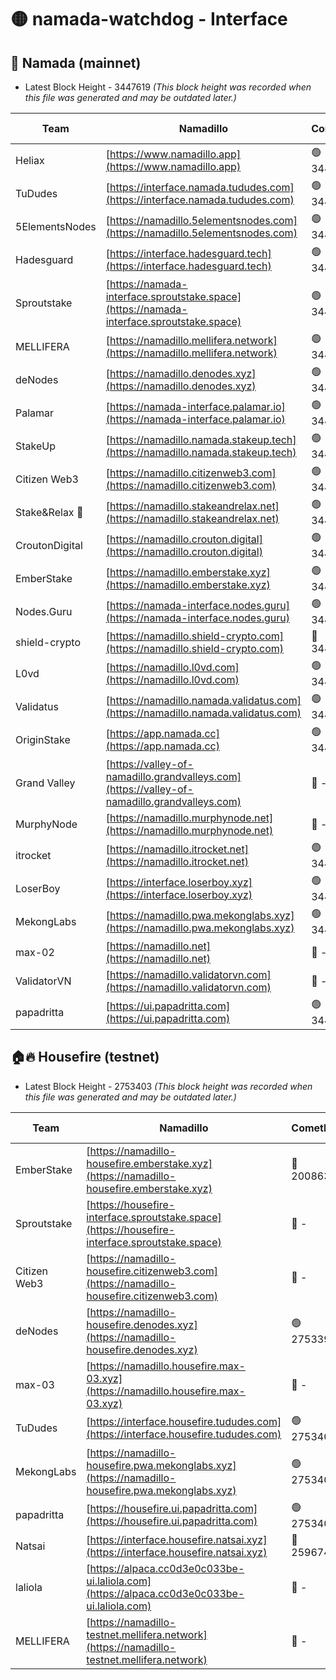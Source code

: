 # 🟡 namada-watchdog - Interface

## 🚀 Namada (mainnet)
- Latest Block Height - 3447619 *(This block height was recorded when this file was generated and may be outdated later.)*

| Team | Namadillo | CometBFT | Indexer | MASP Indexer |
|-|-|-|-|-|
| Heliax | [https://www.namadillo.app](https://www.namadillo.app) | 🟢 3447582 | 🟢 3447582 | 🟢 3447582 |
| TuDudes | [https://interface.namada.tududes.com](https://interface.namada.tududes.com) | 🟢 3447583 | 🟢 3447583 | 🟢 3447582 |
| 5ElementsNodes | [https://namadillo.5elementsnodes.com](https://namadillo.5elementsnodes.com) | 🟢 3447583 | 🟢 3447583 | 🟢 3447583 |
| Hadesguard | [https://interface.hadesguard.tech](https://interface.hadesguard.tech) | 🟢 3447583 | 🟢 3447583 | 🟢 3447583 |
| Sproutstake | [https://namada-interface.sproutstake.space](https://namada-interface.sproutstake.space) | 🟢 3447584 | 🟢 3447584 | 🟢 3447584 |
| MELLIFERA | [https://namadillo.mellifera.network](https://namadillo.mellifera.network) | 🟢 3447584 | 🟢 3447584 | 🟢 3447584 |
| deNodes | [https://namadillo.denodes.xyz](https://namadillo.denodes.xyz) | 🟢 3447585 | 🟢 3447585 | 🟢 3447585 |
| Palamar | [https://namada-interface.palamar.io](https://namada-interface.palamar.io) | 🟢 3447585 | 🟢 3447585 | 🟢 3447585 |
| StakeUp | [https://namadillo.namada.stakeup.tech](https://namadillo.namada.stakeup.tech) | 🟢 3447586 | 🟢 3447586 | 🟢 3447586 |
| Citizen Web3 | [https://namadillo.citizenweb3.com](https://namadillo.citizenweb3.com) | 🟢 3447587 | 🟢 3447586 | 🟢 3447586 |
| Stake&Relax 🦥 | [https://namadillo.stakeandrelax.net](https://namadillo.stakeandrelax.net) | 🟢 3447587 | 🟢 3447587 | 🟢 3447587 |
| CroutonDigital | [https://namadillo.crouton.digital](https://namadillo.crouton.digital) | 🟢 3447588 | 🟢 3447588 | 🟢 3447587 |
| EmberStake | [https://namadillo.emberstake.xyz](https://namadillo.emberstake.xyz) | 🟢 3447588 | 🟢 3447588 | 🟢 3447588 |
| Nodes.Guru | [https://namada-interface.nodes.guru](https://namada-interface.nodes.guru) | 🟢 3447589 | 🟢 3447589 | 🟢 3447589 |
| shield-crypto | [https://namadillo.shield-crypto.com](https://namadillo.shield-crypto.com) | 🔴 3446823 | 🔴 - | 🔴 - |
| L0vd | [https://namadillo.l0vd.com](https://namadillo.l0vd.com) | 🟢 3447594 | 🟢 3447594 | 🟢 3447594 |
| Validatus | [https://namadillo.namada.validatus.com](https://namadillo.namada.validatus.com) | 🟢 3447595 | 🟢 3447594 | 🟢 3447594 |
| OriginStake | [https://app.namada.cc](https://app.namada.cc) | 🟢 3447595 | 🟢 3447595 | 🟢 3447595 |
| Grand Valley | [https://valley-of-namadillo.grandvalleys.com](https://valley-of-namadillo.grandvalleys.com) | 🔴 - | 🔴 - | 🔴 - |
| MurphyNode | [https://namadillo.murphynode.net](https://namadillo.murphynode.net) | 🔴 - | 🔴 - | 🔴 - |
| itrocket | [https://namadillo.itrocket.net](https://namadillo.itrocket.net) | 🟢 3447613 | 🟢 3447613 | 🟢 3447613 |
| LoserBoy | [https://interface.loserboy.xyz](https://interface.loserboy.xyz) | 🟢 3447614 | 🟢 3447614 | 🟢 3447614 |
| MekongLabs | [https://namadillo.pwa.mekonglabs.xyz](https://namadillo.pwa.mekonglabs.xyz) | 🟢 3447614 | 🟢 3447614 | 🟢 3447614 |
| max-02 | [https://namadillo.net](https://namadillo.net) | 🔴 - | 🔴 - | 🔴 - |
| ValidatorVN | [https://namadillo.validatorvn.com](https://namadillo.validatorvn.com) | 🔴 - | 🔴 - | 🔴 - |
| papadritta | [https://ui.papadritta.com](https://ui.papadritta.com) | 🟢 3447619 | 🟢 3447619 | 🔴 - |

## 🏠🔥 Housefire (testnet)
- Latest Block Height - 2753403 *(This block height was recorded when this file was generated and may be outdated later.)*

| Team | Namadillo | CometBFT | Indexer | MASP Indexer |
|-|-|-|-|-|
| EmberStake | [https://namadillo-housefire.emberstake.xyz](https://namadillo-housefire.emberstake.xyz) | 🔴 2008636 | 🔴 - | 🔴 - |
| Sproutstake | [https://housefire-interface.sproutstake.space](https://housefire-interface.sproutstake.space) | 🔴 - | 🔴 - | 🔴 - |
| Citizen Web3 | [https://namadillo-housefire.citizenweb3.com](https://namadillo-housefire.citizenweb3.com) | 🔴 - | 🔴 - | 🔴 - |
| deNodes | [https://namadillo-housefire.denodes.xyz](https://namadillo-housefire.denodes.xyz) | 🟢 2753393 | 🟢 2753393 | 🟢 2753393 |
| max-03 | [https://namadillo.housefire.max-03.xyz](https://namadillo.housefire.max-03.xyz) | 🔴 - | 🔴 - | 🔴 - |
| TuDudes | [https://interface.housefire.tududes.com](https://interface.housefire.tududes.com) | 🟢 2753402 | 🟢 2753402 | 🟢 2753401 |
| MekongLabs | [https://namadillo-housefire.pwa.mekonglabs.xyz](https://namadillo-housefire.pwa.mekonglabs.xyz) | 🟢 2753402 | 🟢 2753402 | 🟢 2753401 |
| papadritta | [https://housefire.ui.papadritta.com](https://housefire.ui.papadritta.com) | 🟢 2753403 | 🟢 2753403 | 🟢 2753403 |
| Natsai | [https://interface.housefire.natsai.xyz](https://interface.housefire.natsai.xyz) | 🔴 2596741 | 🔴 2596741 | 🔴 2596741 |
| laliola | [https://alpaca.cc0d3e0c033be-ui.laliola.com](https://alpaca.cc0d3e0c033be-ui.laliola.com) | 🔴 - | 🔴 - | 🔴 - |
| MELLIFERA | [https://namadillo-testnet.mellifera.network](https://namadillo-testnet.mellifera.network) | 🔴 - | 🟢 2753406 | 🔴 2607259 |

